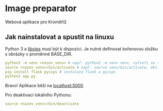 # Image preparator
Webová aplikace pro Kroměříž

## Jak nainstalovat a spustit na linuxu
Python 3 a [libvips](https://www.libvips.org/install.html) musí být k dispozici.
Je nutné definovat kořenovou složku s obrázky v proměnné BASE_DIR.

```yaml
python3 -m venv <nazev_venv> # např. python3 -m venv venv, vytvoří se složka venv
source <nazev_venv>/bin/activate # např. source venv/bin/activate, aktivace nového lokálního Pythonu místo globálního
pip install flask pyvips # instalace flask a pyvips
python3 app.py
```
Bravo! Aplikace běží na [localhost:5000](http://localhost:5000).

Pro deaktivaci lokálního Pythonu:
```yaml
source <nazev_venv>/bin/deactivate
```
